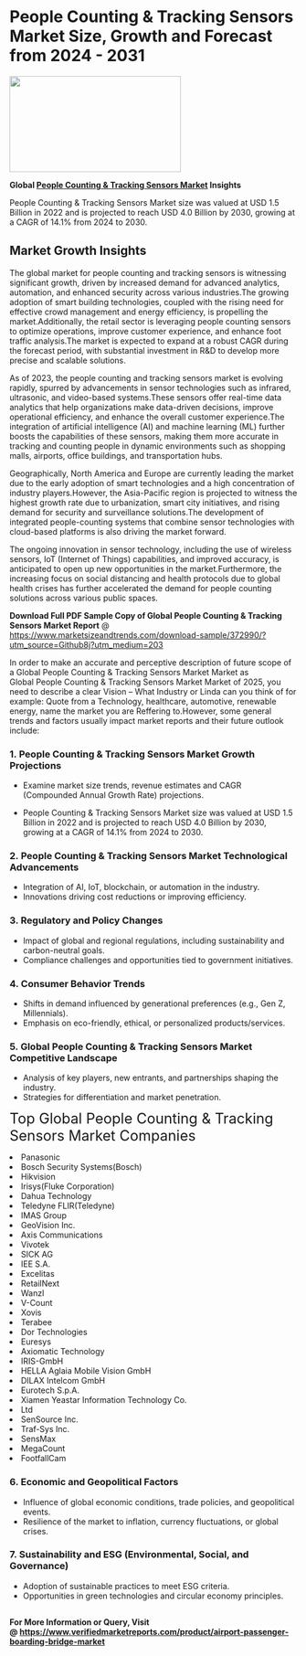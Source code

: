 <H1>People Counting & Tracking Sensors Market Size, Growth and Forecast from 2024 - 2031</H1><img class="aligncenter size-medium wp-image-584254" src="https://thirdeyenews.in/wp-content/uploads/2024/09/Global-Market-Research-300x168.jpeg" alt="" width="300" height="168" /><p><strong>Global&nbsp;<a href="https://www.marketsizeandtrends.com/download-sample/372990/?utm_source=Github8j?utm_medium=203">People Counting & Tracking Sensors Market</a> Insights</strong></p><p>People Counting & Tracking Sensors Market size was valued at USD 1.5 Billion in 2022 and is projected to reach USD 4.0 Billion by 2030, growing at a CAGR of 14.1% from 2024 to 2030.</p><p><h2>Market Growth Insights</h2> <p>The global market for people counting and tracking sensors is witnessing significant growth, driven by increased demand for advanced analytics, automation, and enhanced security across various industries.The growing adoption of smart building technologies, coupled with the rising need for effective crowd management and energy efficiency, is propelling the market.Additionally, the retail sector is leveraging people counting sensors to optimize operations, improve customer experience, and enhance foot traffic analysis.The market is expected to expand at a robust CAGR during the forecast period, with substantial investment in R&D to develop more precise and scalable solutions.</p> <p>As of 2023, the people counting and tracking sensors market is evolving rapidly, spurred by advancements in sensor technologies such as infrared, ultrasonic, and video-based systems.These sensors offer real-time data analytics that help organizations make data-driven decisions, improve operational efficiency, and enhance the overall customer experience.The integration of artificial intelligence (AI) and machine learning (ML) further boosts the capabilities of these sensors, making them more accurate in tracking and counting people in dynamic environments such as shopping malls, airports, office buildings, and transportation hubs.</p> <p>Geographically, North America and Europe are currently leading the market due to the early adoption of smart technologies and a high concentration of industry players.However, the Asia-Pacific region is projected to witness the highest growth rate due to urbanization, smart city initiatives, and rising demand for security and surveillance solutions.The development of integrated people-counting systems that combine sensor technologies with cloud-based platforms is also driving the market forward.</p> <p>The ongoing innovation in sensor technology, including the use of wireless sensors, IoT (Internet of Things) capabilities, and improved accuracy, is anticipated to open up new opportunities in the market.Furthermore, the increasing focus on social distancing and health protocols due to global health crises has further accelerated the demand for people counting solutions across various public spaces.</p> <p><span class=""><strong>Download Full PDF Sample Copy of Global People Counting & Tracking Sensors Market Report</strong> @ <a href="https://www.marketsizeandtrends.com/download-sample/372990/?utm_source=Github8j?utm_medium=203" target="_blank">https://www.marketsizeandtrends.com/download-sample/372990/?utm_source=Github8j?utm_medium=203</a></span></p><p>In order to make an accurate and perceptive description of future scope of a Global&nbsp;People Counting & Tracking Sensors Market Market as Global&nbsp;People Counting & Tracking Sensors Market Market of 2025, you need to describe a clear Vision &ndash; What Industry or Linda can you think of for example: Quote from a Technology, healthcare, automotive, renewable energy, name the market you are Reffering to.However, some general trends and factors usually impact market reports and their future outlook include:</p><h3>1.&nbsp;<strong>People Counting & Tracking Sensors Market Growth Projections</strong></h3><ul><li>Examine market size trends, revenue estimates and CAGR (Compounded Annual Growth Rate) projections.</li><li><p>People Counting & Tracking Sensors Market size was valued at USD 1.5 Billion in 2022 and is projected to reach USD 4.0 Billion by 2030, growing at a CAGR of 14.1% from 2024 to 2030.</p></li></ul><h3>2.&nbsp;<strong>People Counting & Tracking Sensors Market Technological Advancements</strong></h3><ul><li>Integration of AI, IoT, blockchain, or automation in the industry.</li><li>Innovations driving cost reductions or improving efficiency.</li></ul><h3>3.&nbsp;<strong>Regulatory and Policy Changes</strong></h3><ul><li>Impact of global and regional regulations, including sustainability and carbon-neutral goals.</li><li>Compliance challenges and opportunities tied to government initiatives.</li></ul><h3>4.&nbsp;<strong>Consumer Behavior Trends</strong></h3><ul><li>Shifts in demand influenced by generational preferences (e.g., Gen Z, Millennials).</li><li>Emphasis on eco-friendly, ethical, or personalized products/services.</li></ul><h3>5.&nbsp;<strong>Global People Counting & Tracking Sensors Market Competitive Landscape</strong></h3><ul><li>Analysis of key players, new entrants, and partnerships shaping the industry.</li><li>Strategies for differentiation and market penetration.</li></ul><p data-pm-slice="1 1 []"><span style="color: inherit; font-family: inherit; font-size: 25px;">Top Global People Counting & Tracking Sensors Market Companies</span></p><div class="" data-test-id=""><p><li>Panasonic</li><li> Bosch Security Systems(Bosch)</li><li> Hikvision</li><li> Irisys(Fluke Corporation)</li><li> Dahua Technology</li><li> Teledyne FLIR(Teledyne)</li><li> IMAS Group</li><li> GeoVision Inc.</li><li> Axis Communications</li><li> Vivotek</li><li> SICK AG</li><li> IEE S.A.</li><li> Excelitas</li><li> RetailNext</li><li> Wanzl</li><li> V-Count</li><li> Xovis</li><li> Terabee</li><li> Dor Technologies</li><li> Euresys</li><li> Axiomatic Technology</li><li> IRIS-GmbH</li><li> HELLA Aglaia Mobile Vision GmbH</li><li> DILAX Intelcom GmbH</li><li> Eurotech S.p.A.</li><li> Xiamen Yeastar Information Technology Co.</li><li> Ltd</li><li> SenSource Inc.</li><li> Traf-Sys Inc.</li><li> SensMax</li><li> MegaCount</li><li> FootfallCam</li></p></div><h3>6.&nbsp;<strong>Economic and Geopolitical Factors</strong></h3><ul><li>Influence of global economic conditions, trade policies, and geopolitical events.</li><li>Resilience of the market to inflation, currency fluctuations, or global crises.</li></ul><h3>7.&nbsp;<strong>Sustainability and ESG (Environmental, Social, and Governance)</strong></h3><ul><li>Adoption of sustainable practices to meet ESG criteria.</li><li>Opportunities in green technologies and circular economy principles.</li></ul><h2><strong style="font-size: 14px;">For More Information or Query, Visit @&nbsp;</strong><a style="background-color: #ffffff; font-size: 14px;" href="https://www.marketsizeandtrends.com/report/people-counting-tracking-sensors-market/" target="_blank">https://www.verifiedmarketreports.com/product/airport-passenger-boarding-bridge-market</a></h2>